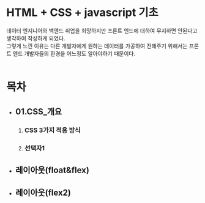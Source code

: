 # HTML + CSS + javascript 기초

데이터 엔지니어와 백엔드 취업을 희망하지만 프론트 엔드에 대하여 무지하면 안된다고 생각하여 작성하게 되었다.<br>
그렇게 느낀 이유는 다른 개발자에게 원하는 데이터를 가공하여 전해주기 위해서는 프론트 엔드 개발자들의 환경을 어느정도 알아야하기 때문이다.<br>
<br>

# 목차
<ul>
    <li><h2>01.CSS_개요</h2></li>
    <ol>
        <li><h3>CSS 3가지 적용 방식</h3></li>
        <li><h3>선택자1</h3></li>
    </ol>
    <li><h2>레이아웃(float&flex)</h2></li>
    <li><h2>레이아웃(flex2)</h2></li>
</ul>